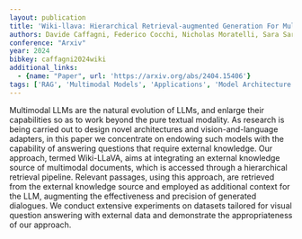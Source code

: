 ```yaml
---
layout: publication
title: 'Wiki-llava: Hierarchical Retrieval-augmented Generation For Multimodal Llms'
authors: Davide Caffagni, Federico Cocchi, Nicholas Moratelli, Sara Sarto, Marcella Cornia, Lorenzo Baraldi, Rita Cucchiara
conference: "Arxiv"
year: 2024
bibkey: caffagni2024wiki
additional_links:
  - {name: "Paper", url: 'https://arxiv.org/abs/2404.15406'}
tags: ['RAG', 'Multimodal Models', 'Applications', 'Model Architecture']
---
```

Multimodal LLMs are the natural evolution of LLMs, and enlarge their
capabilities so as to work beyond the pure textual modality. As research is
being carried out to design novel architectures and vision-and-language
adapters, in this paper we concentrate on endowing such models with the
capability of answering questions that require external knowledge. Our
approach, termed Wiki-LLaVA, aims at integrating an external knowledge source
of multimodal documents, which is accessed through a hierarchical retrieval
pipeline. Relevant passages, using this approach, are retrieved from the
external knowledge source and employed as additional context for the LLM,
augmenting the effectiveness and precision of generated dialogues. We conduct
extensive experiments on datasets tailored for visual question answering with
external data and demonstrate the appropriateness of our approach.
